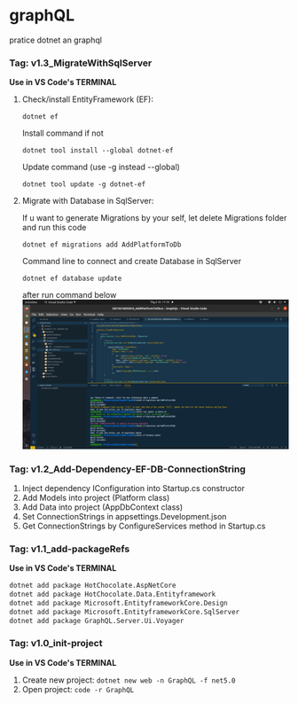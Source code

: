 # graphQL
pratice dotnet an graphql
### Tag: v1.3_MigrateWithSqlServer
**Use in VS Code's TERMINAL**
1. Check/install EntityFramework (EF):
    
    ``` 
    dotnet ef 
    ```    
    Install command if not
    ``` 
    dotnet tool install --global dotnet-ef 
    ```
    Update command (use -g instead --global)
    ```
    dotnet tool update -g dotnet-ef
2. Migrate with Database in SqlServer:    
    
    If u want to generate Migrations by your self, let delete Migrations folder and run this code
    ```
    dotnet ef migrations add AddPlatformToDb
    ```
    Command line to connect and create Database in SqlServer
    ``` 
    dotnet ef database update
    ```
    after run command below
    ![db update](https://raw.githubusercontent.com/baodainguyen/graphQL/master/imgs/dotnetEfDatabaseUpdate.png)
    

### Tag: v1.2_Add-Dependency-EF-DB-ConnectionString
1. Inject dependency IConfiguration into Startup.cs constructor
2. Add Models into project (Platform class)
3. Add Data into project (AppDbContext class)
4. Set ConnectionStrings in appsettings.Development.json
5. Get ConnectionStrings by ConfigureServices method in Startup.cs

### Tag: v1.1_add-packageRefs
**Use in VS Code's TERMINAL**
``` 
dotnet add package HotChocolate.AspNetCore
dotnet add package HotChocolate.Data.Entityframework
dotnet add package Microsoft.EntityframeworkCore.Design
dotnet add package Microsoft.EntityframeworkCore.SqlServer
dotnet add package GraphQL.Server.Ui.Voyager
```

### Tag: v1.0_init-project
**Use in VS Code's TERMINAL**
1. Create new project: ``` dotnet new web -n GraphQL -f net5.0 ```
2. Open project: ``` code -r GraphQL ```